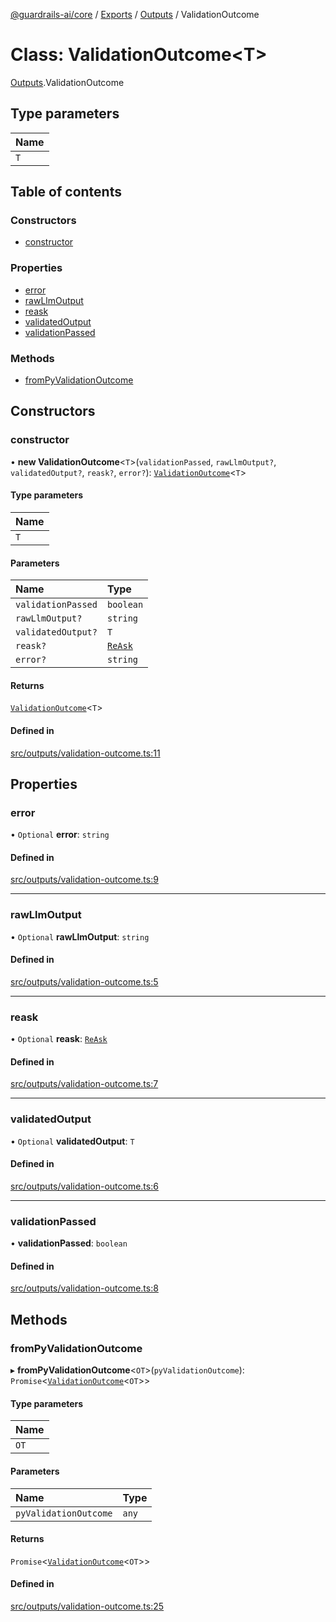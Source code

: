 [@guardrails-ai/core](../README.md) / [Exports](../modules.md) / [Outputs](../modules/Outputs.md) / ValidationOutcome

# Class: ValidationOutcome\<T\>

[Outputs](../modules/Outputs.md).ValidationOutcome

## Type parameters

| Name |
| :------ |
| `T` |

## Table of contents

### Constructors

- [constructor](Outputs.ValidationOutcome.md#constructor)

### Properties

- [error](Outputs.ValidationOutcome.md#error)
- [rawLlmOutput](Outputs.ValidationOutcome.md#rawllmoutput)
- [reask](Outputs.ValidationOutcome.md#reask)
- [validatedOutput](Outputs.ValidationOutcome.md#validatedoutput)
- [validationPassed](Outputs.ValidationOutcome.md#validationpassed)

### Methods

- [fromPyValidationOutcome](Outputs.ValidationOutcome.md#frompyvalidationoutcome)

## Constructors

### constructor

• **new ValidationOutcome**\<`T`\>(`validationPassed`, `rawLlmOutput?`, `validatedOutput?`, `reask?`, `error?`): [`ValidationOutcome`](Outputs.ValidationOutcome.md)\<`T`\>

#### Type parameters

| Name |
| :------ |
| `T` |

#### Parameters

| Name | Type |
| :------ | :------ |
| `validationPassed` | `boolean` |
| `rawLlmOutput?` | `string` |
| `validatedOutput?` | `T` |
| `reask?` | [`ReAsk`](Outputs.ReAsk.md) |
| `error?` | `string` |

#### Returns

[`ValidationOutcome`](Outputs.ValidationOutcome.md)\<`T`\>

#### Defined in

[src/outputs/validation-outcome.ts:11](https://github.com/guardrails-ai/guardrails-js/blob/7b16ceec34175b977bef288d9d37190ade89c2d8/src/outputs/validation-outcome.ts#L11)

## Properties

### error

• `Optional` **error**: `string`

#### Defined in

[src/outputs/validation-outcome.ts:9](https://github.com/guardrails-ai/guardrails-js/blob/7b16ceec34175b977bef288d9d37190ade89c2d8/src/outputs/validation-outcome.ts#L9)

___

### rawLlmOutput

• `Optional` **rawLlmOutput**: `string`

#### Defined in

[src/outputs/validation-outcome.ts:5](https://github.com/guardrails-ai/guardrails-js/blob/7b16ceec34175b977bef288d9d37190ade89c2d8/src/outputs/validation-outcome.ts#L5)

___

### reask

• `Optional` **reask**: [`ReAsk`](Outputs.ReAsk.md)

#### Defined in

[src/outputs/validation-outcome.ts:7](https://github.com/guardrails-ai/guardrails-js/blob/7b16ceec34175b977bef288d9d37190ade89c2d8/src/outputs/validation-outcome.ts#L7)

___

### validatedOutput

• `Optional` **validatedOutput**: `T`

#### Defined in

[src/outputs/validation-outcome.ts:6](https://github.com/guardrails-ai/guardrails-js/blob/7b16ceec34175b977bef288d9d37190ade89c2d8/src/outputs/validation-outcome.ts#L6)

___

### validationPassed

• **validationPassed**: `boolean`

#### Defined in

[src/outputs/validation-outcome.ts:8](https://github.com/guardrails-ai/guardrails-js/blob/7b16ceec34175b977bef288d9d37190ade89c2d8/src/outputs/validation-outcome.ts#L8)

## Methods

### fromPyValidationOutcome

▸ **fromPyValidationOutcome**\<`OT`\>(`pyValidationOutcome`): `Promise`\<[`ValidationOutcome`](Outputs.ValidationOutcome.md)\<`OT`\>\>

#### Type parameters

| Name |
| :------ |
| `OT` |

#### Parameters

| Name | Type |
| :------ | :------ |
| `pyValidationOutcome` | `any` |

#### Returns

`Promise`\<[`ValidationOutcome`](Outputs.ValidationOutcome.md)\<`OT`\>\>

#### Defined in

[src/outputs/validation-outcome.ts:25](https://github.com/guardrails-ai/guardrails-js/blob/7b16ceec34175b977bef288d9d37190ade89c2d8/src/outputs/validation-outcome.ts#L25)
